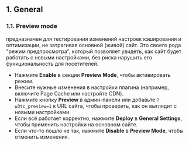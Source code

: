 ## 1. General
### 1.1. Preview mode
предназначен для тестирования изменений настроек кэширования и оптимизации, не затрагивая основной (живой) сайт. Это своего рода "режим предпросмотра", который позволяет увидеть, как сайт будет работать с новыми настройками, без риска нарушить его функциональность для посетителей.
- Нажмите **Enable** в секции **Preview Mode**, чтобы активировать режим.
- Внесите нужные изменения в настройки плагина (например, включите Page Cache или настройте CDN).
- Нажмите кнопку **Preview** в админ-панели или добавьте `?w3tc_preview=1` к URL сайта, чтобы проверить, как он выглядит с новыми настройками.
- Если всё работает корректно, нажмите **Deploy** в **General Settings**, чтобы применить настройки на основном сайте.
- Если что-то пошло не так, нажмите **Disable** в **Preview Mode**, чтобы отменить изменения.
